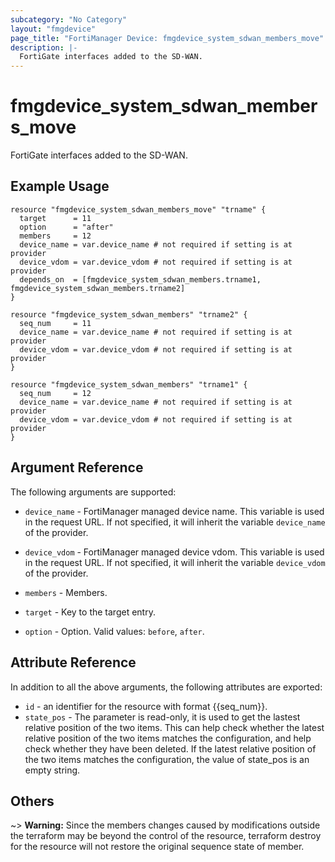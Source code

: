```yaml
---
subcategory: "No Category"
layout: "fmgdevice"
page_title: "FortiManager Device: fmgdevice_system_sdwan_members_move"
description: |-
  FortiGate interfaces added to the SD-WAN.
---
```


# fmgdevice_system_sdwan_members_move
FortiGate interfaces added to the SD-WAN.

## Example Usage

```hcl
resource "fmgdevice_system_sdwan_members_move" "trname" {
  target      = 11
  option      = "after"
  members     = 12
  device_name = var.device_name # not required if setting is at provider
  device_vdom = var.device_vdom # not required if setting is at provider
  depends_on  = [fmgdevice_system_sdwan_members.trname1, fmgdevice_system_sdwan_members.trname2]
}

resource "fmgdevice_system_sdwan_members" "trname2" {
  seq_num     = 11
  device_name = var.device_name # not required if setting is at provider
  device_vdom = var.device_vdom # not required if setting is at provider
}

resource "fmgdevice_system_sdwan_members" "trname1" {
  seq_num     = 12
  device_name = var.device_name # not required if setting is at provider
  device_vdom = var.device_vdom # not required if setting is at provider
}
```

## Argument Reference


The following arguments are supported:

* `device_name` - FortiManager managed device name. This variable is used in the request URL. If not specified, it will inherit the variable `device_name` of the provider.
* `device_vdom` - FortiManager managed device vdom. This variable is used in the request URL. If not specified, it will inherit the variable `device_vdom` of the provider.
* `members` - Members.

* `target` - Key to the target entry.
* `option` - Option. Valid values: `before`, `after`.


## Attribute Reference

In addition to all the above arguments, the following attributes are exported:
* `id` - an identifier for the resource with format {{seq_num}}.
* `state_pos` - The parameter is read-only, it is used to get the lastest relative position of the two items. This can help check whether the latest relative position of the two items matches the configuration, and help check whether they have been deleted. If the latest relative position of the two items matches the configuration, the value of state_pos is an empty string.

## Others

~> **Warning:** Since the members changes caused by modifications outside the terraform may be beyond the control of the resource, terraform destroy for the resource will not restore the original sequence state of member.
